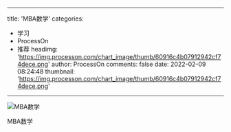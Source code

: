 
---
title: 'MBA数学'
categories: 
 - 学习
 - ProcessOn
 - 推荐
headimg: 'https://img.processon.com/chart_image/thumb/60916c4b07912942cf74dece.png'
author: ProcessOn
comments: false
date: 2022-02-09 08:24:48
thumbnail: 'https://img.processon.com/chart_image/thumb/60916c4b07912942cf74dece.png'
---

<div>   
<img class="thumb" alt="MBA数学" src="https://img.processon.com/chart_image/thumb/60916c4b07912942cf74dece.png" referrerpolicy="no-referrer">
<p>MBA数学</p>  
</div>
            